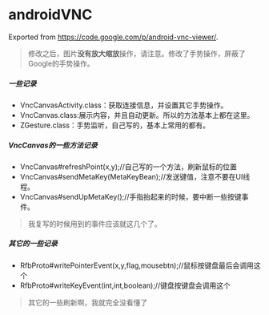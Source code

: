 # androidVNC
Exported from https://code.google.com/p/android-vnc-viewer/.

> 修改之后，图片**没有放大缩放**操作，请注意。修改了手势操作，屏蔽了Google的手势操作。

##### 一些记录
- VncCanvasActivity.class：获取连接信息，并设置其它手势操作。
- VncCanvas.class:展示内容，并且自动更新。所以的方法基本上都在这里。
- ZGesture.class：手势监听，自己写的，基本上常用的都有。
##### VncCanvas的一些方法记录
- VncCanvas#refreshPoint(x,y);//自己写的一个方法，刷新鼠标的位置
- VncCanvas#sendMetaKey(MetaKeyBean);//发送键值，注意不要在UI线程。
- VncCanvas#sendUpMetaKey();//手指抬起来的时候，要中断一些按键事件。
> 我复写的时候用到的事件应该就这几个了。
##### 其它的一些记录
- RfbProto#writePointerEvent(x,y,flag,mousebtn);//鼠标按键盘最后会调用这个
- RfbProto#writeKeyEvent(int,int,boolean);//键盘按键盘会调用这个
> 其它的一些刷新啊，我就完全没看懂了
